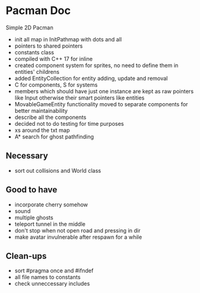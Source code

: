 # Pacman Doc
Simple 2D Pacman
- init all map in InitPathmap with dots and all
- pointers to shared pointers
- constants class
- compiled with C++ 17 for inline
- created component system for sprites, no need to define them in entities' childrens
- added EntityCollection for entity adding, update and removal
- C for components, S for systems
- members which should have just one instance are kept as raw pointers like Input 
otherwise their smart pointers like entities
- MovableGameEntity functionality moved to separate components for better maintainability
- describe all the components
- decided not to do testing for time purposes
- xs around the txt map
- A* search for ghost pathfinding

## Necessary
- sort out collisions and World class

## Good to have
- incorporate cherry somehow
- sound
- multiple ghosts
- teleport tunnel in the middle
- don't stop when not open road and pressing in dir
- make avatar invulnerable after respawn for a while

## Clean-ups
- sort #pragma once and #ifndef
- all file names to constants
- check unneccessary includes
